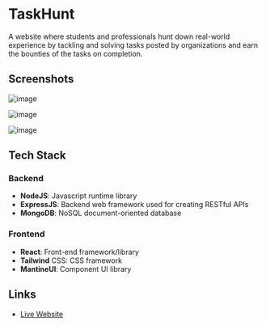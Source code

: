 # TaskHunt 
A website where students and professionals hunt down real-world experience by tackling and solving tasks posted by organizations and earn the bounties of the tasks on completion.

## Screenshots

![image](https://github.com/HarjjotSinghh/TaskHunt/assets/114088280/c0c0c0b4-38b0-4574-a35b-c0fe1801f0a2)

![image](https://github.com/HarjjotSinghh/TaskHunt/assets/114088280/43d057cd-a602-48d0-b2f2-6f6dd6d78bbc)

![image](https://github.com/HarjjotSinghh/TaskHunt/assets/114088280/b378bdb0-2c6e-4fbf-93d3-74894bbd5c93)

## Tech Stack
### Backend
- **NodeJS**: Javascript runtime library
- **ExpressJS**: Backend web framework used for creating RESTful APIs
- **MongoDB**: NoSQL document-oriented database
### Frontend
- **React**: Front-end framework/library
- **Tailwind** CSS: CSS framework
- **MantineUI**: Component UI library
## Links
- [Live Website](https://taskhunt-frontend.vercel.app)

